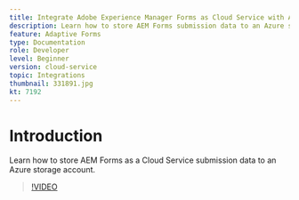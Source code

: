 ```yaml
---
title: Integrate Adobe Experience Manager Forms as Cloud Service with Azure storage
description: Learn how to store AEM Forms submission data to an Azure storage account.
feature: Adaptive Forms
type: Documentation
role: Developer
level: Beginner
version: cloud-service
topic: Integrations
thumbnail: 331891.jpg
kt: 7192
---
```

# Introduction

Learn how to store AEM Forms as a Cloud Service submission data to an Azure storage account.

>[!VIDEO](https://video.tv.adobe.com/v/331891/?quality=12&learn=on)
